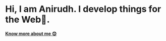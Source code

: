 # Hi, I am Anirudh. I develop things for the Web🤞.
#### [Know more about me 😊](https://www.ani-im.website)
